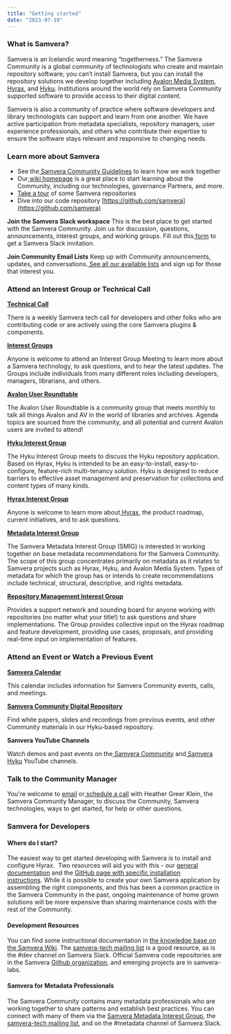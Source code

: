 ```yaml
---
title: "Getting started"
date: "2023-07-19"
---
```


### What is Samvera?

Samvera is an Icelandic word meaning “togetherness.” The Samvera Community is a global community of technologists who create and maintain repository software; you can’t install Samvera, but you can install the repository solutions we develop together including [Avalon Media System](https://www.avalonmediasystem.org/), [Hyrax](https://www.hyrax.samvera.org), and [Hyku](https://www.hyku.samvera.org). Institutions around the world rely on Samvera Community supported software to provide access to their digital content. 

Samvera is also a community of practice where software developers and library technologists can support and learn from one another. We have active participation from metadata specialists, repository managers, user experience professionals, and others who contribute their expertise to ensure the software stays relevant and responsive to changing needs.

### Learn more about Samvera

* See the[ Samvera Community Guidelines](https://samvera.atlassian.net/wiki/spaces/samvera/pages/1947631640) to learn how we work together
* Our[ wiki homepage](https://samvera.atlassian.net/wiki/spaces/samvera) is a great place to start learning about the Community, including our technologies, governance Partners, and more.
* [Take a tour](https://samvera.org/repository-solutions/take-a-tour-of-active-samvera-repositories) of some Samvera repositories
* Dive into our code repository [https://github.com/samvera](https://github.com/samvera)

**Join the Samvera Slack workspace**
This is the best place to get started with the Samvera Community. Join us for discussion, questions, announcements, interest groups, and working groups. 
Fill out this[ form](https://forms.gle/oeLBwbQw9QoCZWTL6) to get a Samvera Slack invitation.

**Join Community Email Lists**
Keep up with Community announcements, updates, and conversations.[ See all our available lists](https://samvera.atlassian.net/wiki/spaces/samvera/pages/1171226735) and sign up for those that interest you.

### Attend an Interest Group or Technical Call

**[Technical Call](https://samvera.atlassian.net/wiki/spaces/samvera/pages/405211059)**

There is a weekly Samvera tech call for developers and other folks who are contributing code or are actively using the core Samvera plugins & components. 

**[Interest Groups](https://samvera.atlassian.net/wiki/spaces/samvera/pages/422319284)**

Anyone is welcome to attend an Interest Group Meeting to learn more about a Samvera technology, to ask questions, and to hear the latest updates. The Groups include individuals from many different roles including developers, managers, librarians, and others.

**[Avalon User Roundtable](https://samvera.atlassian.net/wiki/spaces/AVALON/pages/1957954091)**

The Avalon User Roundtable is a community group that meets monthly to talk all things Avalon and AV in the world of libraries and archives. Agenda topics are sourced from the community, and all potential and current Avalon users are invited to attend!  

**[Hyku Interest Group](https://samvera.atlassian.net/wiki/spaces/samvera/pages/419533203)**

The Hyku Interest Group meets to discuss the Hyku repository application. Based on Hyrax, Hyku is intended to be an easy-to-install, easy-to-configure, feature-rich multi-tenancy solution. Hyku is designed to reduce barriers to effective asset management and preservation for collections and content types of many kinds.

**[Hyrax Interest Group](https://samvera.atlassian.net/wiki/spaces/samvera/pages/496632287)**

Anyone is welcome to learn more about[ Hyrax](http://hyrax.samvera.org/), the product roadmap, current initiatives, and to ask questions.

**[Metadata Interest Group](https://samvera.atlassian.net/wiki/spaces/samvera/pages/405212126)**

The Samvera Metadata Interest Group (SMIG) is interested in working together on base metadata recommendations for the Samvera Community. The scope of this group concentrates primarily on metadata as it relates to Samvera projects such as Hyrax, Hyku, and Avalon Media System. Types of metadata for which the group has or intends to create recommendations include technical, structural, descriptive, and rights metadata.

**[Repository Management Interest Group](https://samvera.atlassian.net/wiki/spaces/samvera/pages/405212548)**

Provides a support network and sounding board for anyone working with repositories (no matter what your title!) to ask questions and share implementations. The Group provides collective input on the Hyrax roadmap and feature development, providing use cases, proposals, and providing real-time input on implementation of features.

### Attend an Event or Watch a Previous Event

**[Samvera Calendar](https://samvera.atlassian.net/wiki/spaces/samvera/pages/433553767)**

This calendar includes information for Samvera Community events, calls, and meetings.

**[Samvera Community Digital Repository](https://repo.samvera.org/)**

Find white papers, slides and recordings from previous events, and other Community materials in our Hyku-based repository.

**Samvera YouTube Channels**

Watch demos and past events on the[ Samvera Community](https://www.youtube.com/channel/UCtOG8TmOIFauObaNc14VnPQ/videos) and[ Samvera Hyku](https://www.youtube.com/channel/UC_m1Ovaaasa2ksyGaqz5i0Q) YouTube channels.

### Talk to the Community Manager

You're welcome to [email](mailto:heather@samvera.org) or[ schedule a call](https://koalendar.com/events/meet-with-heather-greer-klein) with Heather Greer Klein, the Samvera Community Manager, to discuss the Community, Samvera technologies, ways to get started, for help or other questions. 

### Samvera for Developers

#### Where do I start?

The easiest way to get started developing with Samvera is to install and configure Hyrax.  Two resources will aid you with this - our [general documentation](http://samvera.github.io/) and the [GitHub page with specific installation instructions](https://github.com/samvera/hyrax#getting-started). While it is possible to create your own Samvera application by assembling the right components, and this has been a common practice in the Samvera Community in the past, ongoing maintenance of home grown solutions will be more expensive than sharing maintenance costs with the rest of the Community. 

#### Development Resources

You can find some instructional documentation in [the knowledge base on the Samvera Wiki](https://samvera.atlassian.net/wiki/spaces/samvera/pages/2212069377/Samvera+Development+Knowledge+Base). The [samvera-tech mailing list](https://groups.google.com/forum/#!forum/samvera-tech/join) is a good resource, as is the #dev channel on Samvera Slack. Official Samvera code repositories are in the Samvera [Github organization](https://github.com/samvera), and emerging projects are in samvera\-labs. 

#### Samvera for Metadata Professionals

The Samvera Community contains many metadata professionals who are working together to share patterns and establish best practices. You can connect with many of them via the [Samvera Metadata Interest Group](https://samvera.atlassian.net/wiki/spaces/samvera/pages/405212126/Samvera+Metadata+Interest+Group), the [samvera-tech mailing list](https://groups.google.com/forum/#!forum/samvera-tech), and on the #metadata channel of Samvera Slack.
